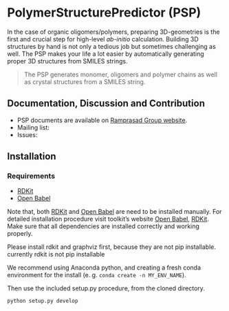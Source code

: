 # PolymerStructurePredictor (PSP)

In the case of organic oligomers/polymers, preparing 3D-geometries is the first and crucial step for high-level *ab-initio* calculation. Building 3D structures by hand is not only a tedious job but sometimes challenging as well. The PSP makes your life a lot easier by automatically generating proper 3D structures from SMILES strings.

>The PSP generates monomer, oligomers and polymer chains as well as crystal structures from a SMILES string.

## Documentation, Discussion and Contribution
* PSP documents are available on [Ramprasad Group website](http://ramprasad.mse.gatech.edu/).
* Mailing list:
* Issues: 

## Installation

### Requirements
* [RDKit](https://www.rdkit.org/)
* [Open Babel](https://openbabel.org/docs/dev/index.html)

Note that, both [RDKit](https://www.rdkit.org/) and [Open Babel](https://openbabel.org/docs/dev/index.html) are need to be installed manually.  For detailed installation procedure visit toolkit’s website [Open Babel](https://openbabel.org/docs/dev/index.html), [RDKit](https://www.rdkit.org/). Make sure that all dependencies are installed correctly and working properly.

Please install rdkit and graphviz first, because they are not pip installable.
currently rdkit is not pip installable

We recommend using Anaconda python, and creating a
fresh conda environment for the install (e. g. `conda create -n MY_ENV_NAME`).

Then use the included setup.py procedure, from the cloned directory.

```angular2
python setup.py develop
```